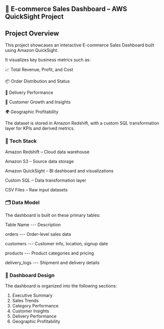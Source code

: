 ## 🛒 E-commerce Sales Dashboard – AWS QuickSight Project
## Project Overview
This project showcases an interactive E-commerce Sales Dashboard built using Amazon QuickSight.

It visualizes key business metrics such as:

📈 Total Revenue, Profit, and Cost

📦 Order Distribution and Status

🚚 Delivery Performance

👥 Customer Growth and Insights

🌍 Geographic Profitability

The dataset is stored in Amazon Redshift, with a custom SQL transformation layer for KPIs and derived metrics.


 ### 🧰 Tech Stack

Amazon Redshift – Cloud data warehouse

Amazon S3 – Source data storage

Amazon QuickSight – BI dashboard and visualizations

Custom SQL – Data transformation layer

CSV Files – Raw input datasets


### 🗂️ Data Model

The dashboard is built on these primary tables:

Table Name --- Description

orders     --- Order-level sales data

customers --- Customer info, location, signup date

products --- Product categories and pricing

delivery_logs --- Shipment and delivery details


### 🎨 Dashboard Design

The dashboard is organized into the following sections:

1. Executive Summary
2. Sales Trends
3. Category Performance
4. Customer Insights
5. Delivery Performance
6. Geographic Profitability





